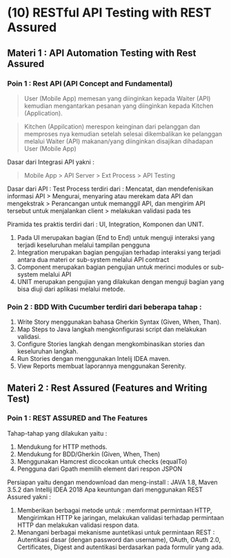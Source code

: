 # (10) RESTful API Testing with REST Assured
## Materi 1 : API Automation Testing with Rest Assured
### Poin 1 : Rest API (API Concept and Fundamental)
> User (Mobile App) memesan yang diinginkan kepada Waiter (API) kemudian mengantarkan pesanan yang diinginkan kepada Kitchen (Application).

> Kitchen (Appilcation) merespon keinginan dari pelanggan dan memproses nya kemudian setelah selesai dikembalikan ke pelanggan melalui Waiter (API) makanan/yang diinginkan disajikan dihadapan User (Mobile App)

Dasar dari Integrasi API yakni :

> Mobile App > API Server > Ext Process > API Testing

Dasar dari API :
Test Process terdiri dari :
Mencatat, dan mendefenisikan informasi API > Mengurai, menyaring atau merekam data API dan mengekstrak > Perancangan untuk memanggil API, dan mengirim API tersebut untuk menjalankan client > melakukan validasi pada tes

Piramida tes praktis terdiri dari : UI, Integration, Komponen dan UNIT.
1. Pada UI merupakan bagian (End to End) untuk menguji interaksi yang terjadi keseluruhan melalui tampilan pengguna
2. Integration merupakan bagian pengujian terhadap interaksi yang terjadi antara dua materi or sub-system melalui API contract
3. Component merupakan bagian pengujian untuk merinci modules or sub-system melalui API
4. UNIT merupakan pengujian yang dilakukan dengan menguji bagian yang bisa diuji dari aplikasi melalui metode.

### Poin 2 : BDD With Cucumber terdiri dari beberapa tahap :
1. Write Story menggunakan bahasa Gherkin Syntax (Given, When, Than).
2. Map Steps to Java langkah mengkonfigurasi script dan melakukan validasi.
3. Configure Stories langkah dengan mengkombinasikan stories dan keseluruhan langkah.
4. Run Stories dengan menggunakan Intelij IDEA maven.
5. View Reports membuat laporannya menggunakan Serenity.

## Materi 2 : Rest Assured (Features and Writing Test)
### Poin 1 : REST ASSURED and The Features
Tahap-tahap yang dilakukan yaitu : 
1. Mendukung for HTTP methods.
2. Mendukung for BDD/Gherkin (Given, When, Then)
3. Menggunakan Hamcrest dicocokan untuk checks (equalTo)
4. Pengguna dari Gpath memilih element dari respon JSPON

Persiapan yaitu dengan mendownload dan meng-install : JAVA 1.8, Maven 3.5.2 dan Intellij IDEA 2018
Apa keuntungan dari menggunakan REST Assured yakni :
1. Memberikan berbagai metode untuk : memformat permintaan HTTP, Mengirimkan HTTP ke jaringan, melakukan validasi terhadap permintaan HTTP dan melakukan validasi respon data.
2. Menangani berbagai mekanisme auntetikasi untuk permintaan REST : Autentikasi dasar (dengan password dan username), OAuth, OAuth 2.0, Certificates, Digest and autentikasi berdasarkan pada formulir yang ada.
